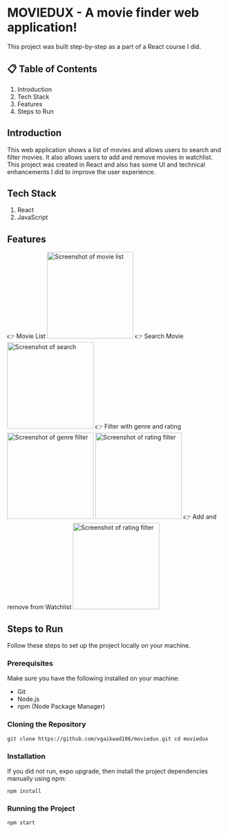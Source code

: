 # MOVIEDUX - A movie finder web application!

This project was built step-by-step as a part of a React course I did.

## 📋 Table of Contents
1. Introduction
2. Tech Stack
3. Features
4. Steps to Run


## Introduction
This web application shows a list of movies and allows users to search and filter movies. It also allows users to add and remove movies in watchlist. This project was created in React and also has some UI and technical enhancements I did to improve the user experience.


## Tech Stack
1. React
2. JavaScript


## Features
👉 Movie List
<img src="https://github.com/user-attachments/assets/7036b6ab-f5ec-46de-9466-29a1041c0cf8" alt="Screenshot of movie list" width="200">
👉 Search Movie
<img src="https://github.com/user-attachments/assets/b1cee123-ffc6-4474-bcf6-a61e4b040f5f" alt="Screenshot of search" width="200">
👉 Filter with genre and rating
<img src="https://github.com/user-attachments/assets/b8cd4df0-e40e-4cb4-a293-0d7bf1cd20dc" alt="Screenshot of genre filter" width="200">
<img src="https://github.com/user-attachments/assets/f25c9dbe-15da-46c8-9afb-32ebbbf27529" alt="Screenshot of rating filter" width="200">
👉 Add and remove from Watchlist
<img src="https://github.com/user-attachments/assets/67415d8a-5f0d-409b-81e3-c56e333795ee" alt="Screenshot of rating filter" width="200">

## Steps to Run
Follow these steps to set up the project locally on your machine.

### Prerequisites
Make sure you have the following installed on your machine:

- Git
- Node.js
- npm (Node Package Manager)

### Cloning the Repository

`git clone https://github.com/vgaikwad106/moviedux.git
cd moviedux`

### Installation

If you did not run, expo upgrade, then install the project dependencies manually using npm:

`npm install`

### Running the Project

`npm start`


